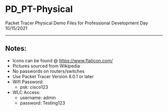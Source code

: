 # PD_PT-Physical
Packet Tracer Physical Demo Files for Professional Development Day 10/15/2021
- - - -
## Notes: ##
- Icons can be found @ https://www.flaticon.com/
- Pictures sourced from Wikipedia
- No passwords on routers/switches
- Use Packet Tracer Version 8.0.1 or later
- Wifi Password:
  - psk: cisco123
- WLC Access:
  - username: admin
  - password: Testing123